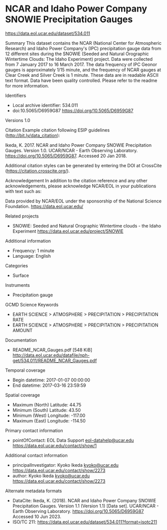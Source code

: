 # NCAR and Idaho Power Company SNOWIE Precipitation Gauges
https://data.eol.ucar.edu/dataset/534.011

Summary
This dataset contains the NCAR (National Center for Atmospheric Research) and
Idaho Power Company's (IPC) precipitation gauge data from 12 different sites
during the SNOWIE (Seeded and Natural Orographic Wintertime Clouds: The Idaho
Experiment) project. Data were collected from 7 January 2017 to 16 March 2017.
The data frequency of IPC Geonor gauges is approximately 1/15 minute, and the
frequency of NCAR gauges at Clear Creek and Silver Creek is 1 minute. These
data are in readable ASCII text format. Data have been quality controlled.
Please refer to the readme for more information.

Identifiers
 * Local archive identifier: 534.011
 * doi:10.5065/D6959G87
   https://doi.org/10.5065/D6959G87

Versions
  1.0

Citation
Example citation following ESIP guidelines (http://bit.ly/data_citation):

 Ikeda, K. 2017. NCAR and Idaho Power Company SNOWIE Precipitation Gauges.
 Version 1.0. UCAR/NCAR - Earth Observing Laboratory.
 https://doi.org/10.5065/D6959G87. Accessed 20 Jan 2018.

Additional citation styles can be generated by entering the DOI
at CrossCite (https://citation.crosscite.org/).

Acknowledgement
In addition to the citation reference and any other acknowledgements,
please acknowledge NCAR/EOL in your publications with text such as:

  Data provided by NCAR/EOL under the sponsorship of
  the National Science Foundation.
  https://data.eol.ucar.edu/

Related projects
 * SNOWIE: Seeded and Natural Orographic Wintertime clouds - the Idaho Experiment
   https://data.eol.ucar.edu/project/SNOWIE

Additional information
 * Frequency: 1 minute
 * Language: English

Categories
 * Surface

Instruments
 * Precipitation gauge

GCMD Science Keywords
 * EARTH SCIENCE > ATMOSPHERE > PRECIPITATION > PRECIPITATION RATE
 * EARTH SCIENCE > ATMOSPHERE > PRECIPITATION > PRECIPITATION AMOUNT

Documentation
 * README_NCAR_Gauges.pdf [548 KiB]
   http://data.eol.ucar.edu/datafile/nph-get/534.011/README_NCAR_Gauges.pdf

Temporal coverage
 * Begin datetime: 2017-01-07 00:00:00 
 * End datetime: 2017-03-16 23:59:59 

Spatial coverage
 * Maximum (North) Latitude: 44.75
 * Minimum (South) Latitude: 43.50
 * Minimum (West) Longitude: -117.00
 * Maximum (East) Longitude: -114.50

Primary contact information
 * pointOfContact: EOL Data Support <eol-datahelp@ucar.edu>
   https://data.eol.ucar.edu/contact/show/1

Additional contact information
 * principalInvestigator: Kyoko Ikeda <kyoko@ucar.edu>
   https://data.eol.ucar.edu/contact/show/2273
 * author: Kyoko Ikeda <kyoko@ucar.edu>
   https://data.eol.ucar.edu/contact/show/2273

Alternate metadata formats
 * DataCite: Ikeda, K. (2018). NCAR and Idaho Power Company SNOWIE Precipitation Gauges. Version 1.1 (Version 1.1) [Data set]. UCAR/NCAR - Earth Observing Laboratory. https://doi.org/10.5065/D6959G87 Accessed 10 Jun 2023.
 * ISO/TC 211: https://data.eol.ucar.edu/dataset/534.011?format=isotc211
